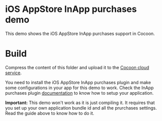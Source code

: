 # iOS AppStore InApp purchases demo
This demo shows the iOS AppStore InApp purchases support in Cocoon.

# Build
Compress the content of this folder and upload it to the [Cocoon cloud service](http://cocoon.io/ "Cocoon cloud service").

You need to install the iOS AppStore InApp purchases plugin and make some configurations in your app for this demo to work. Check the InApp purchases plugin [documentation](http://docs.cocoon.io/article/cocoon-appstore-inapp-purchases-plugin/ "Documentation") to know how to setup your application.

**Important:** This demo won't work as it is just compiling it. It requires that you set up your own application bundle id and all the prurchases settings. Read the guide above to know how to do it. 
